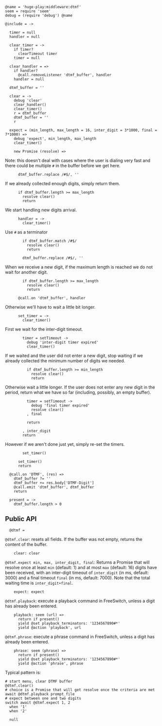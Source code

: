     @name = 'huge-play:middleware:dtmf'
    seem = require 'seem'
    debug = (require 'debug') @name

    @include = ->

      timer = null
      handler = null

      clear_timer = ->
        if timer?
          clearTimeout timer
        timer = null

      clear_handler = =>
        if handler?
          @call.removeListener 'dtmf_buffer', handler
        handler = null

      dtmf_buffer = ''

      clear = ->
        debug 'clear'
        clear_handler()
        clear_timer()
        r = dtmf_buffer
        dtmf_buffer = ''
        r

      expect = (min_length, max_length = 16, inter_digit = 3*1000, final = 7*1000) =>
        debug 'expect', min_length, max_length
        clear_timer()

        new Promise (resolve) =>

Note: this doesn't deal with cases where the user is dialing very fast and there could be multiple `#` in the buffer before we get here.

          dtmf_buffer.replace /#$/, ''

If we already collected enough digits, simply return them.

          if dtmf_buffer.length >= max_length
            resolve clear()
            return

We start handling new digits arrival.

          handler = ->
            clear_timer()

Use `#` as a terminator

            if dtmf_buffer.match /#$/
              resolve clear()
              return

            dtmf_buffer.replace /#$/, ''

When we receive a new digit, if the maximum length is reached we do not wait for another digit.

            if dtmf_buffer.length >= max_length
              resolve clear()
              return

          @call.on 'dtmf_buffer', handler

Otherwise we'll have to wait a little bit longer.

          set_timer = ->
            clear_timer()

First we wait for the inter-digit timeout.

            timer = setTimeout ->
              debug 'inter-digit timer expired'
              clear_timer()

If we waited and the user did not enter a new digit, stop waiting if we already collected the minimum number of digits we needed.

              if dtmf_buffer.length >= min_length
                resolve clear()
                return

Otherwise wait a little longer. If the user does not enter any new digit in the period, return what we have so far (including, possibly, an empty buffer).

              timer = setTimeout ->
                debug 'final timer expired'
                resolve clear()
              , final

              return

            , inter_digit
            return

However if we aren't done just yet, simply re-set the timers.

            set_timer()

          set_timer()
          return

      @call.on 'DTMF', (res) =>
        dtmf_buffer ?= ''
        dtmf_buffer += res.body['DTMF-Digit']
        @call.emit 'dtmf_buffer', dtmf_buffer
        return

      present = ->
        dtmf_buffer.length > 0

Public API
----------

      @dtmf =

`@dtmf.clear`: resets all fields. If the buffer was not empty, returns the content of the buffer.

        clear: clear

`@dtmf.expect min, max, inter_digit, final`: Returns a Promise that will resolve once at least `min` (default: 1) and at most `max` (default: 16) digits have been received, with an inter-digit timeout of `inter_digit` (in ms, default: 3000) and a final timeout `final` (in ms, default: 7000). Note that the total waiting time is `inter_digit+final`.

        expect: expect

`@dtmf.playback`: execute a playback command in FreeSwitch, unless a digit has already been entered.

        playback: seem (url) =>
          return if present()
          yield @set playback_terminators: '1234567890#*'
          yield @action 'playback', url

`@dtmf.phrase`: execute a phrase command in FreeSwitch, unless a digit has already been entered.

        phrase: seem (phrase) =>
          return if present()
          yield @set playback_terminators: '1234567890#*'
          yield @action 'phrase', phrase

Typical pattern is:
```
# start menu, clear DTMF buffer
@dtmf.clear()
# choice is a Promise that will get resolve once the criteria are met
await @dtmf.playback prompt_file
# expect between one and two digits
switch await @dtmf.expect 1, 2
  when '1'
  when '2'
```

      null

